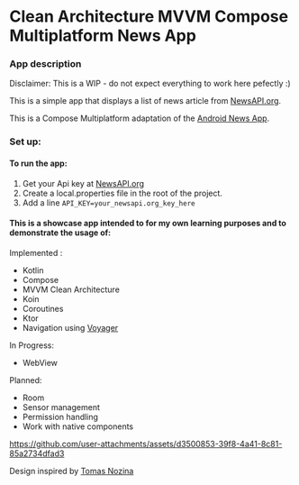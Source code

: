 # Clean Architecture MVVM Compose Multiplatform News App

### App description

Disclaimer: This is a WIP - do not expect everything to work here pefectly :) 

This is a simple app that displays a list of news article from [NewsAPI.org](https://newsapi.org/).

This is a Compose Multiplatform adaptation of the [Android News App](https://github.com/nsmirosh/NewsApp). 

### Set up:

#### To run the app:
1. Get your Api key at [NewsAPI.org](https://newsapi.org/)
2. Create a local.properties file in the root of the project.
3. Add a line `API_KEY=your_newsapi.org_key_here`

#### This is a showcase app intended to for my own learning purposes and to demonstrate the usage of:

Implemented :
- Kotlin
- Compose
- MVVM Clean Architecture
- Koin
- Coroutines
- Ktor
- Navigation using [Voyager](https://voyager.adriel.cafe/)

In Progress:
- WebView

Planned: 
- Room
- Sensor management
- Permission handling
- Work with native components


https://github.com/user-attachments/assets/d3500853-39f8-4a41-8c81-85a2734dfad3


Design inspired by [Tomas Nozina](https://dribbble.com/shots/15246621-Denn-k-N-News-App)
